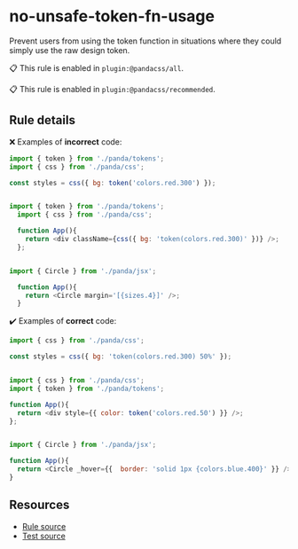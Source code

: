 [//]: # (This file is generated by eslint-docgen. Do not edit it directly.)

# no-unsafe-token-fn-usage

Prevent users from using the token function in situations where they could simply use the raw design token.

📋 This rule is enabled in `plugin:@pandacss/all`.

📋 This rule is enabled in `plugin:@pandacss/recommended`.

## Rule details

❌ Examples of **incorrect** code:
```js
import { token } from './panda/tokens';
import { css } from './panda/css';

const styles = css({ bg: token('colors.red.300') });
```
```js

import { token } from './panda/tokens';
  import { css } from './panda/css';

  function App(){
    return <div className={css({ bg: 'token(colors.red.300)' })} />;
  };
```
```js

import { Circle } from './panda/jsx';

  function App(){
    return <Circle margin='[{sizes.4}]' />;
  }
```

✔️ Examples of **correct** code:
```js
import { css } from './panda/css';

const styles = css({ bg: 'token(colors.red.300) 50%' });
```
```js

import { css } from './panda/css';
import { token } from './panda/tokens';

function App(){
  return <div style={{ color: token('colors.red.50') }} />;
};
```
```js

import { Circle } from './panda/jsx';

function App(){
  return <Circle _hover={{  border: 'solid 1px {colors.blue.400}' }} />;
}
```

## Resources

* [Rule source](/plugin/src/rules/no-unsafe-token-fn-usage.ts)
* [Test source](/tests/no-unsafe-token-fn-usage.test.ts)

